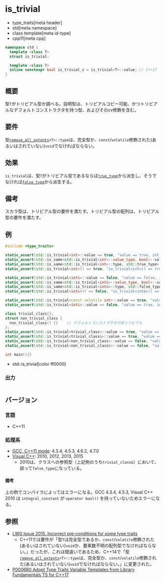 # is_trivial
* type_traits[meta header]
* std[meta namespace]
* class template[meta id-type]
* cpp11[meta cpp]

```cpp
namespace std {
  template <class T>
  struct is_trivial;

  template <class T>
  inline constexpr bool is_trivial_v = is_trivial<T>::value; // C++17
}
```

## 概要
型`T`がトリビアル型か調べる。自明型は、トリビアルコピー可能、かつトリビアルなデフォルトコンストラクタを持つ型、およびそのcv修飾を含む。


## 要件
型[`remove_all_extents`](remove_all_extents.md)`<T>::type`は、完全型か、`const`/`volatile`修飾された(あるいはされていない)`void`でなければならない。


## 効果
`is_trivial`は、型`T`がトリビアル型であるならば[`true_type`](true_type.md)から派生し、そうでなければ[`false_type`](false_type.md)から派生する。


## 備考
スカラ型は、トリビアル型の要件を満たす。トリビアル型の配列は、トリビアル型の要件を満たす。


## 例
```cpp example
#include <type_traits>

static_assert(std::is_trivial<int>::value == true, "value == true, int is trivial");
static_assert(std::is_same<std::is_trivial<int>::value_type, bool>::value, "value_type == bool");
static_assert(std::is_same<std::is_trivial<int>::type, std::true_type>::value, "type == true_type");
static_assert(std::is_trivial<int>() == true, "is_trivial<int>() == true");

static_assert(std::is_trivial<int&>::value == false, "value == false, int& is not trivial");
static_assert(std::is_same<std::is_trivial<int&>::value_type, bool>::value, "value_type == bool");
static_assert(std::is_same<std::is_trivial<int&>::type, std::false_type>::value, "type == false_type");
static_assert(std::is_trivial<int&>() == false, "is_trivial<int&>() == false");

static_assert(std::is_trivial<const volatile int>::value == true, "value == true, const volatile int is trivial");
static_assert(std::is_trivial<int&>::value == false, "value == true, int& is not trivial");

class trivial_class{};
struct non_trivial_class {
  non_trivial_class() {}    // デフォルトコンストラクタが非トリビアル
};
static_assert(std::is_trivial<trivial_class>::value == true, "value == true, trivial_class is trivial");
static_assert(std::is_trivial<trivial_class&>::value == true, "value == true, trivial_class& is trivial");
static_assert(std::is_trivial<non_trivial_class>::value == false, "value == true, non_trivial_class is not trivial");
static_assert(std::is_trivial<non_trivial_class&>::value == false, "value == true, non_trivial_class& is not trivial");

int main(){}
```
* std::is_trivial[color ff0000]

### 出力
```
```

## バージョン
### 言語
- C++11

### 処理系
- [GCC, C++11 mode](/implementation.md#gcc): 4.3.4, 4.5.3, 4.6.2, 4.7.0
- [Visual C++](/implementation.md#visual_cpp): 2010, 2012, 2013, 2015
	- 2010は、クラスへの参照型（上記例のうち`trivial_class&`）において、誤って`false_type`になっている。

#### 備考
上の例でコンパイラによってはエラーになる。GCC 4.3.4, 4.5.3, Visual C++ 2010 は `integral_constant` が `operator bool()` を持っていないためエラーになる。


## 参照
- [LWG Issue 2015. Incorrect pre-conditions for some type traits](http://www.open-std.org/jtc1/sc22/wg21/docs/lwg-defects.html#2015)
    - C++11では要件が「型`T`は完全型であるか、`const`/`volatile`修飾された(あるいはされていない)`void`か、要素数不明の配列型でなければならない。」だったが、これは間違いであるため、C++14で「型[`remove_all_extents`](remove_all_extents.md)`<T>::type`は、完全型か、`const`/`volatile`修飾された(あるいはされていない)`void`でなければならない。」に変更された。
- [P0006R0 Adopt Type Traits Variable Templates from Library Fundamentals TS for C++17](http://www.open-std.org/jtc1/sc22/wg21/docs/papers/2015/p0006r0.html)

